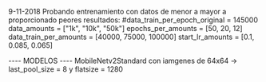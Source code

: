 
9-11-2018
Probando entrenamiento con datos de menor a mayor a proporcionado peores resultados:
    #data_train_per_epoch_original = 145000
    data_amounts = ["1k", "10k", "50k"]
    epochs_per_amounts = [50, 20, 12]
    data_train_per_amounts = [40000, 75000, 100000]
    start_lr_amounts = [0.1, 0.085, 0.065]




---- MODELOS ----
MobileNetv2Standard con iamgenes de 64x64 -> last_pool_size = 8 y flatsize = 1280